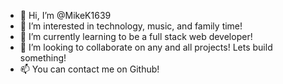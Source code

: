 - 👋 Hi, I’m @MikeK1639
- 👀 I’m interested in technology, music, and family time!
- 🌱 I’m currently learning to be a full stack web developer! 
- 💞️ I’m looking to collaborate on any and all projects! Lets build something!
- 📫 You can contact me on Github!

<!---
MikeK1639/MikeK1639 is a ✨ special ✨ repository because its `README.md` (this file) appears on your GitHub profile.
You can click the Preview link to take a look at your changes.
--->
